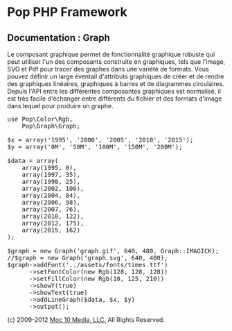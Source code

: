 Pop PHP Framework
=================

Documentation : Graph
---------------------

Le composant graphique permet de fonctionnalité graphique robuste qui peut utiliser l'un des composants construite en graphiques, tels que l'image, SVG et Pdf pour tracer des graphes dans une variété de formats. Vous pouvez définir un large éventail d'attributs graphiques de créer et de rendre des graphiques linéaires, graphiques à barres et de diagrammes circulaires. Depuis l'API entre les différentes composantes graphiques est normalisé, il est très facile d'échanger entre différents du fichier et des formats d'image dans lequel pour produire un graphe.


<pre>
use Pop\Color\Rgb,
    Pop\Graph\Graph;

$x = array('1995', '2000', '2005', '2010', '2015');
$y = array('0M', '50M', '100M', '150M', '200M');

$data = array(
    array(1995, 0),
    array(1997, 35),
    array(1998, 25),
    array(2002, 100),
    array(2004, 84),
    array(2006, 98),
    array(2007, 76),
    array(2010, 122),
    array(2012, 175),
    array(2015, 162)
);

$graph = new Graph('graph.gif', 640, 480, Graph::IMAGICK);
//$graph = new Graph('graph.svg', 640, 480);
$graph->addFont('../assets/fonts/times.ttf')
      ->setFontColor(new Rgb(128, 128, 128))
      ->setFillColor(new Rgb(10, 125, 210))
      ->showY(true)
      ->showText(true)
      ->addLineGraph($data, $x, $y)
      ->output();
</pre>

(c) 2009-2012 [Moc 10 Media, LLC.](http://www.moc10media.com) All Rights Reserved.
